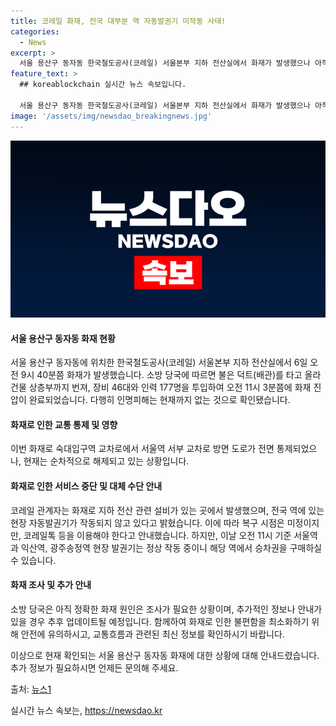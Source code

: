 ```yaml
---
title: 코레일 화재, 전국 대부분 역 자동발권기 미작동 사태!
categories:
  - News
excerpt: >
  서울 용산구 동자동 한국철도공사(코레일) 서울본부 지하 전산실에서 화재가 발생했으나 아직까지 인명피해는 발생하지 않았습니다. 화재로 인해 교통이 일시적으로 ver승차권 발권이 불가능하며, 복구 시점은 미정입니다. 현재 서울역과 익산역, 광주송정역 현장 발권기는 정상 작동 중이며, 이용에 불편을 느낀다면 코레일톡앱을 이용해주시기 바랍니다.화재의 정확한 원인은 조사 중입니다.
feature_text: >
  ## koreablockchain 실시간 뉴스 속보입니다.

  서울 용산구 동자동 한국철도공사(코레일) 서울본부 지하 전산실에서 화재가 발생했으나 아직까지 인명피해는 발생하지 않았습니다. 화재로 인해 교통이 일시적으로 ver승차권 발권이 불가능하며, 복구 시점은 미정입니다. 현재 서울역과 익산역, 광주송정역 현장 발권기는 정상 작동 중이며, 이용에 불편을 느낀다면 코레일톡앱을 이용해주시기 바랍니다.화재의 정확한 원인은 조사 중입니다.
image: '/assets/img/newsdao_breakingnews.jpg'
---
```


<p><img src="/assets/img/newsdao_breakingnews.jpg" alt="koreablockchain 속보" /></p>

<h4>서울 용산구 동자동 화재 현황</h4>

<p>서울 용산구 동자동에 위치한 한국철도공사(코레일) 서울본부 지하 전산실에서 6일 오전 9시 40분쯤 화재가 발생했습니다. 소방 당국에 따르면 불은 덕트(배관)를 타고 올라 건물 상층부까지 번져, 장비 46대와 인력 177명을 투입하여 오전 11시 3분쯤에 화재 진압이 완료되었습니다. 다행히 인명피해는 현재까지 없는 것으로 확인됐습니다.</p>

<h4>화재로 인한 교통 통제 및 영향</h4>

<p>이번 화재로 숙대입구역 교차로에서 서울역 서부 교차로 방면 도로가 전면 통제되었으나, 현재는 순차적으로 해제되고 있는 상황입니다.</p>

<h4>화재로 인한 서비스 중단 및 대체 수단 안내</h4>

<p>코레일 관계자는 화재로 지하 전산 관련 설비가 있는 곳에서 발생했으며, 전국 역에 있는 현장 자동발권기가 작동되지 않고 있다고 밝혔습니다. 이에 따라 복구 시점은 미정이지만, 코레일톡 등을 이용해야 한다고 안내했습니다. 하지만, 이날 오전 11시 기준 서울역과 익산역, 광주송정역 현장 발권기는 정상 작동 중이니 해당 역에서 승차권을 구매하실 수 있습니다.</p>

<h4>화재 조사 및 추가 안내</h4>

<p>소방 당국은 아직 정확한 화재 원인은 조사가 필요한 상황이며, 추가적인 정보나 안내가 있을 경우 추후 업데이트될 예정입니다. 함께하여 화재로 인한 불편함을 최소화하기 위해 안전에 유의하시고, 교통흐름과 관련된 최신 정보를 확인하시기 바랍니다.</p>

<p>이상으로 현재 확인되는 서울 용산구 동자동 화재에 대한 상황에 대해 안내드렸습니다. 추가 정보가 필요하시면 언제든 문의해 주세요.</p>

<p>출처: <a href="https://newsis.com/view/?id=NISX20220206_0001757757&cID=10301&pID=10300">뉴스1</a></p>
실시간 뉴스 속보는, <a href="https://newsdao.kr" rel="dofollow">https://newsdao.kr</a>


